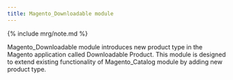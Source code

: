 ```yaml
---
title: Magento_Downloadable module
---
```


{% include mrg/note.md %}

Magento_Downloadable module introduces new product type in the Magento application called Downloadable Product.
This module is designed to extend existing functionality of Magento_Catalog module by adding new product type.
